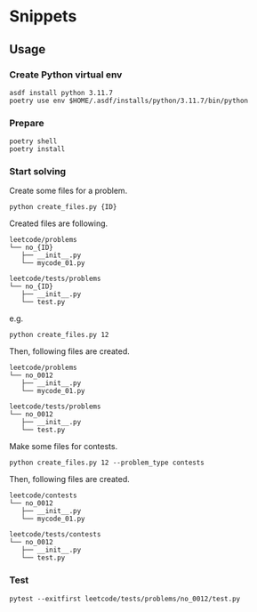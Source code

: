 # Snippets

## Usage

### Create Python virtual env

```
asdf install python 3.11.7
poetry use env $HOME/.asdf/installs/python/3.11.7/bin/python
```

### Prepare

```
poetry shell
poetry install
```

### Start solving

Create some files for a problem.

```
python create_files.py {ID}
```

Created files are following.

```
leetcode/problems
└── no_{ID}
   ├── __init__.py
   └── mycode_01.py

leetcode/tests/problems
└── no_{ID}
   ├── __init__.py
   └── test.py
```

e.g.

```
python create_files.py 12
```

Then, following files are created.

```
leetcode/problems
└── no_0012
   ├── __init__.py
   └── mycode_01.py

leetcode/tests/problems
└── no_0012
   ├── __init__.py
   └── test.py
```

Make some files for contests.

```
python create_files.py 12 --problem_type contests
```

Then, following files are created.

```
leetcode/contests
└── no_0012
   ├── __init__.py
   └── mycode_01.py

leetcode/tests/contests
└── no_0012
   ├── __init__.py
   └── test.py
```

### Test

```
pytest --exitfirst leetcode/tests/problems/no_0012/test.py
```
